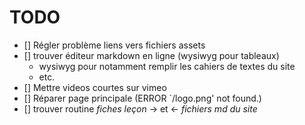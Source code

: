 # TODO

- [] Régler problème liens vers fichiers assets
- [] trouver éditeur markdown en ligne (wysiwyg pour tableaux)
    - wysiwyg pour notamment remplir les cahiers de textes du site
    - etc.
- [] Mettre videos courtes sur vimeo
- [] Réparer page principale (ERROR `/logo.png' not found.)
- [] trouver routine *fiches leçon* → et ← *fichiers md du site*
